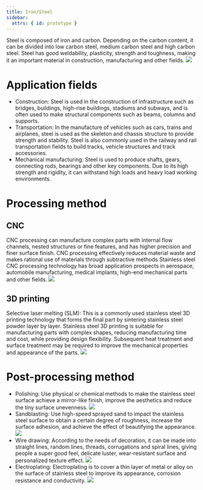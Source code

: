 ```yaml
---
title: Iron/Steel
sidebar:
  attrs: { id: prototype }
---
```

Steel is composed of iron and carbon. Depending on the carbon content, it can be divided into low carbon steel, medium carbon steel and high carbon steel. Steel has good weldability, plasticity, strength and toughness, making it an important material in construction, manufacturing and other fields.
![](https://nexmaker-profabx.oss-cn-hangzhou.aliyuncs.com/img-hwj/20241208170842560.png)
# Application fields
* Construction: Steel is used in the construction of infrastructure such as bridges, buildings, high-rise buildings, stadiums and subways, and is often used to make structural components such as beams, columns and supports.
* Transportation: In the manufacture of vehicles such as cars, trains and airplanes, steel is used as the skeleton and chassis structure to provide strength and stability. Steel is also commonly used in the railway and rail transportation fields to build tracks, vehicle structures and track accessories.
* Mechanical manufacturing: Steel is used to produce shafts, gears, connecting rods, bearings and other key components. Due to its high strength and rigidity, it can withstand high loads and heavy load working environments.
# Processing method
## CNC
CNC processing can manufacture complex parts with internal flow channels, nested structures or fine features, and has higher precision and finer surface finish. CNC processing effectively reduces material waste and makes rational use of materials through subtractive methods
Stainless steel CNC processing technology has broad application prospects in aerospace, automobile manufacturing, medical implants, high-end mechanical parts and other fields.
![](https://nexmaker-profabx.oss-cn-hangzhou.aliyuncs.com/img-hwj/20241208171405529.png)
## 3D printing
Selective laser melting (SLM): This is a commonly used stainless steel 3D printing technology that forms the final part by sintering stainless steel powder layer by layer. Stainless steel 3D printing is suitable for manufacturing parts with complex shapes, reducing manufacturing time and cost, while providing design flexibility. Subsequent heat treatment and surface treatment may be required to improve the mechanical properties and appearance of the parts.
![](https://nexmaker-profabx.oss-cn-hangzhou.aliyuncs.com/img-hwj/20241208171607120.png)
# Post-processing method
* Polishing: Use physical or chemical methods to make the stainless steel surface achieve a mirror-like finish, improve the aesthetics and reduce the tiny surface unevenness.
![](https://nexmaker-profabx.oss-cn-hangzhou.aliyuncs.com/img-hwj/20241208172127353.png)
* Sandblasting: Use high-speed sprayed sand to impact the stainless steel surface to obtain a certain degree of roughness, increase the surface adhesion, and achieve the effect of beautifying the appearance.
![](https://nexmaker-profabx.oss-cn-hangzhou.aliyuncs.com/img-hwj/20241208172204930.png)
* Wire drawing: According to the needs of decoration, it can be made into straight lines, random lines, threads, corrugations and spiral lines, giving people a super good feel, delicate luster, wear-resistant surface and personalized texture effect.
![](https://nexmaker-profabx.oss-cn-hangzhou.aliyuncs.com/img-hwj/20241208172333009.png)
* Electroplating: Electroplating is to cover a thin layer of metal or alloy on the surface of stainless steel to improve its appearance, corrosion resistance and conductivity.
![](https://nexmaker-profabx.oss-cn-hangzhou.aliyuncs.com/img-hwj/20241208172530760.png)